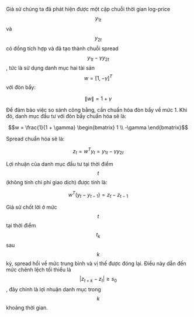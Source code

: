 Giả sử chúng ta đã phát hiện được một cặp chuỗi thời gian log-price $$y_{1t}$$ và $$y_{2t}$$ có đồng tích hợp và đã tạo thành chuỗi spread $$y_{1t} - \gamma y_{2t}$$, tức là sử dụng danh mục hai tài sản $$w = [1, -\gamma]^T$$ với đòn bẩy:

$$\|w\| = 1 + \gamma$$


Để đảm bảo việc so sánh công bằng, cần chuẩn hóa đòn bẩy về mức 1. Khi đó, danh mục đầu tư với đòn bẩy chuẩn hóa sẽ là:

```math
w = \frac{1}{1 + \gamma} 
\begin{bmatrix} 
1 \\ 
-\gamma 
\end{bmatrix}
```

Spread chuẩn hóa sẽ là:


$$z_t = w^T y_t = y_{1t} - \gamma y_{2t}$$


Lợi nhuận của danh mục đầu tư tại thời điểm $$t$$ (không tính chi phí giao dịch) được tính là:


$$w^T (y_t - y_{t-1}) = z_t - z_{t-1}$$


Giả sử chốt lời ở mức $$t$$ tại thời điểm $$t_k$$ sau $$k$$ kỳ, spread hồi về mức trung bình và vị thế được đóng lại. Điều này dẫn đến mức chênh lệch tối thiểu là $$|z_{t+k} - z_t| \geq s_0$$, đây chính là lợi nhuận danh mục trong $$k$$ khoảng thời gian.
